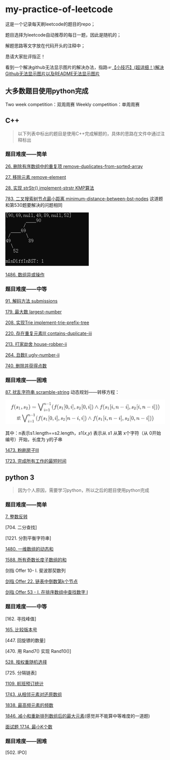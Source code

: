 # my-practice-of-leetcode

这是一个记录每天刷leetcode的题目的repo；

题目选择为leetcode自动推荐的每日一题，因此是随机的；

解题思路等文字放在代码开头的注释中；

恳请大家批评指正！

看到一个解决github无法显示图片的解决办法，指路☞[【小技巧】(超详细！)解决Github无法显示图片以及README无法显示图片](https://blog.csdn.net/qq_41709370/article/details/106282229)

## 大多数题目使用python完成

Two week competition：双周周赛
Weekly competition：单周周赛

## C++

> 以下列表中标出的题目是使用C++完成解题的，具体的思路在文件中通过注释标出

### 题目难度——简单

[26. 删除有序数组中的重复项 remove-duplicates-from-sorted-array](https://github.com/honeysuckcle/my-practice-of-leetcode/blob/main/easy/26%20remove-duplicates-from-sorted-array.cpp)

[27. 移除元素 remove-element](https://github.com/honeysuckcle/my-practice-of-leetcode/blob/main/easy/27%20remove-element.cpp)

[28. 实现 strStr() implement-strstr KMP算法](https://github.com/honeysuckcle/my-practice-of-leetcode/blob/main/easy/28实现strStr.cpp)

[783. 二叉搜索树节点最小距离 minimum-distance-between-bst-nodes](https://github.com/honeysuckcle/my-practice-of-leetcode/blob/main/easy/783%20%E4%BA%8C%E5%8F%89%E6%90%9C%E7%B4%A2%E6%A0%91%E8%8A%82%E7%82%B9%E6%9C%80%E5%B0%8F%E8%B7%9D%E7%A6%BB%20AC.cpp)
这道题和第530题要解决的问题相同

![783 运行截图 /pic/783.jpg](pic/783.jpg)

[1486. 数组异或操作](https://github.com/honeysuckcle/my-practice-of-leetcode/blob/main/easy/1486xor-operation-in-an-array.cpp)


### 题目难度——中等

[91. 解码方法 submissions](https://github.com/honeysuckcle/my-practice-of-leetcode/blob/main/medium/91submissions.cpp)

[179. 最大数 largest-number](https://github.com/honeysuckcle/my-practice-of-leetcode/blob/main/medium/179%20%E6%9C%80%E5%A4%A7%E6%95%B0%20AC.cpp)

[208. 实现Trie implement-trie-prefix-tree](https://github.com/honeysuckcle/my-practice-of-leetcode/blob/main/medium/208%20%E5%AE%9E%E7%8E%B0Trie%20AC.cpp)

[220. 存在重复元素Ⅲ contains-duplicate-iii](https://github.com/honeysuckcle/my-practice-of-leetcode/blob/main/medium/220%20contains-duplicate-iii.cpp)

[213. 打家劫舍 house-robber-ii](https://github.com/honeysuckcle/my-practice-of-leetcode/blob/main/medium/213%20%E6%89%93%E5%AE%B6%E5%8A%AB%E8%88%8D%E2%85%A1%20AC%200ms.cpp)

[264. 丑数Ⅱ ugly-number-ii](https://github.com/honeysuckcle/my-practice-of-leetcode/blob/main/medium/264%20%E4%B8%91%E6%95%B02%20AC.cpp)

[740. 删除并获得点数](https://github.com/honeysuckcle/my-practice-of-leetcode/blob/main/medium/740delete-and-earn.cpp)

### 题目难度——困难

[87. 扰乱字符串 scramble-string](https://github.com/honeysuckcle/my-practice-of-leetcode/blob/main/hard/87%20scramble-string.cpp)
动态规划——转移方程：

![转移方程 /pic/87.png](./pic/87.png)

其中：n表示s1.length==s2.length，*s*1(*x*,*y*) 表示从 *s*1 从第 x个字符（从 0开始编号）开始，长度为 y的子串

[1473. 粉刷房子Ⅲ](https://github.com/honeysuckcle/my-practice-of-leetcode/blob/main/hard/1473-iteration-AC.cpp)

[1723. 完成所有工作的最短时间](https://github.com/honeysuckcle/my-practice-of-leetcode/blob/main/hard/1723find-minimum-time-to-finish-all-jobs.cpp)

## python 3

> 因为个人原因，需要学习python，所以之后的题目使用python完成

### 题目难度——简单
[7. 整数反转](https://github.com/honeysuckcle/my-practice-of-leetcode/blob/main/easy/7.reverse-integer.py)

[704. 二分查找]

[1221. 分割平衡字符串]

[1480. 一维数组的动态和](https://github.com/honeysuckcle/my-practice-of-leetcode/blob/main/easy/1480running-sum-of-1d-array.py)

[1588. 所有奇数长度子数组的和](https://github.com/honeysuckcle/my-practice-of-leetcode/blob/main/easy/1588sum-of-all-odd-length-subarrays.py)

剑指 Offer 10- I. 斐波那契数列

[剑指 Offer 22. 链表中倒数第k个节点](https://github.com/honeysuckcle/my-practice-of-leetcode/blob/main/easy/%E5%89%91%E6%8C%87%20Offer%2022.%20%E9%93%BE%E8%A1%A8%E4%B8%AD%E5%80%92%E6%95%B0%E7%AC%ACk%E4%B8%AA%E8%8A%82%E7%82%B9.py)

[剑指 Offer 53 - I. 在排序数组中查找数字 I](https://github.com/honeysuckcle/my-practice-of-leetcode/blob/main/easy/offer53-zai-pai-xu-shu-zu-zhong-cha-zhao-shu-zi-lcof.py)

### 题目难度——中等

[162. 寻找峰值]

[165. 比较版本号](https://github.com/honeysuckcle/my-practice-of-leetcode/blob/main/medium/165%20compare-version-numbers.py)

[447. 回旋镖的数量]

[470. 用 Rand7() 实现 Rand10()]

[528. 按权重随机选择](https://github.com/honeysuckcle/my-practice-of-leetcode/blob/main/medium/528random-pick-with-weight.py)

[725. 分隔链表]

[1109. 航班预订统计](https://github.com/honeysuckcle/my-practice-of-leetcode/blob/main/medium/1109corporate-flight-bookings.py)

[1743. 从相邻元素对还原数组](https://github.com/honeysuckcle/my-practice-of-leetcode/blob/main/medium/1743.restore-the-array-from-adjacent-pairs/AC.py)

[1838. 最高频元素的频数](https://github.com/honeysuckcle/my-practice-of-leetcode/blob/main/medium/1838%20frequency-of-the-most-frequent-element.py)

[1846. 减小和重新排列数组后的最大元素](https://leetcode-cn.com/problems/maximum-element-after-decreasing-and-rearranging/)(感觉并不能算中等难度的一道题)

[面试题 17.14. 最小K个数](https://github.com/honeysuckcle/my-practice-of-leetcode/blob/main/medium/%E9%9D%A2%E8%AF%95%E9%A2%98%2017.14.%20%E6%9C%80%E5%B0%8FK%E4%B8%AA%E6%95%B0.py)

### 题目难度——困难

[502. IPO]